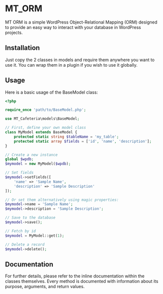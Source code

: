 # MT_ORM

MT ORM is a simple WordPress Object-Relational Mapping (ORM) designed to provide an easy way to interact with your database in WordPress projects.

## Installation

Just copy the 2 classes in models and require them anywhere you want to use it. You can wrap them in a plugin if you wish to use it globally.

## Usage

Here is a basic usage of the BaseModel class:

```php
<?php

require_once 'path/to/BaseModel.php';

use MT_Cafeteria\models\BaseModel;

// First, define your own model class
class MyModel extends BaseModel {
    protected static string $tableName = 'my_table';
    protected static array $fields = ['id', 'name', 'description'];
}

// Create a new instance
global $wpdb;
$mymodel = new MyModel($wpdb);

// Set fields
$mymodel->setFields([
    'name' => 'Sample Name',
    'description' => 'Sample Description'
]);

// Or set them alternatively using magic properties:
$mymodel->name = 'Sample Name';
$mymodel->description = 'Sample Description';

// Save to the database
$mymodel->save();

// Fetch by id
$mymodel = MyModel::get(1);

// Delete a record
$mymodel->delete();
```


## Documentation

For further details, please refer to the inline documentation within the classes themselves. Every method is documented with information about its purpose, arguments, and return values.
